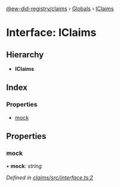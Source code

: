 [@ew-did-registry/claims](../README.md) › [Globals](../globals.md) › [IClaims](iclaims.md)

# Interface: IClaims

## Hierarchy

* **IClaims**

## Index

### Properties

* [mock](iclaims.md#mock)

## Properties

###  mock

• **mock**: *string*

*Defined in [claims/src/interface.ts:2](https://github.com/energywebfoundation/ew-did-registry/blob/2ba94ee/packages/claims/src/interface.ts#L2)*
